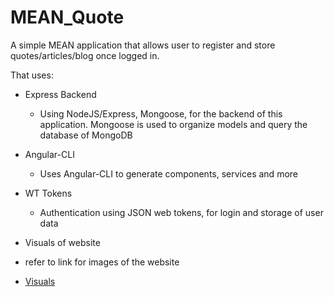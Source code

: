 # MEAN_Quote
A simple MEAN application that allows user to register and store quotes/articles/blog once logged in.

That uses:

* Express Backend

  * Using NodeJS/Express, Mongoose, for the backend of this application. Mongoose is used to organize models and query the database of MongoDB


* Angular-CLI

  * Uses Angular-CLI to generate components, services and more

* WT Tokens
  * Authentication using JSON web tokens, for login and storage of user data

* Visuals of website
 * refer to link for images of the website
 * [Visuals](https://www.google.com "Visuals of Website")
